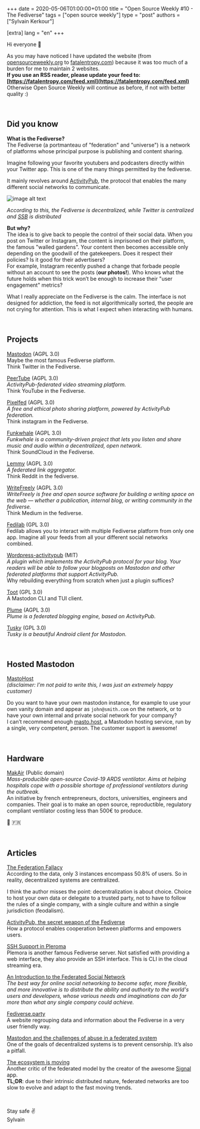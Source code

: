 +++
date = 2020-05-06T01:00:00+01:00
title = "Open Source Weekly #10 - The Fediverse"
tags = ["open source weekly"]
type = "post"
authors = ["Sylvain Kerkour"]

[extra]
lang = "en"
+++

Hi everyone 👋

As you may have noticed I have updated the website (from [opensourceweekly.org](https://opensourceweekly.org/) to [fatalentropy.com](https://fatalentropy.com/)) because it was too much of a burden for me to maintain 2 websites.<br />
**If you use an RSS reader, please update your feed to: [https://fatalentropy.com/feed.xml](https://fatalentropy.com/feed.xml)** <br />
Otherwise Open Source Weekly will continue as before, if not with better quality :)

<br />

## Did you know

**What is the Fediverse?** <br />
The Fediverse (a portmanteau of "federation" and "universe") is a network of platforms whose principal purpose is publishing and content sharing.

Imagine following your favorite youtubers and podcasters directly within your Twitter app. This is one of the many things permitted by the fediverse.

It mainly revolves around [ActivityPub](https://activitypub.rocks), the protocol that enables the many different social networks to communicate.


![image alt text](https://fatalentropy.com/open-source-weekly/10/decentralized.jpg)

*According to this, the Fediverse is decentralized, while Twitter is centralized and [SSB](https://scuttlebutt.nz) is distributed*


**But why?** <br />
The idea is to give back to people the control of their social data. When you post on Twitter or Instagram, the content is imprisoned on their platform, the famous "walled gardens". Your content then becomes accessible only depending on the goodwill of the gatekeepers. Does it respect their policies? Is it good for their advertisers?<br />
For example, Instagram recently pushed a change that forbade people without an account to see the posts (**our photos!**). Who knows what the future holds when this trick won’t be enough to increase their "user engagement" metrics?

What I really appreciate on the Fediverse is the calm. The interface is not designed for addiction,
the feed is not algorithmically sorted, the people are not crying for attention. This is what I expect when
interacting with humans.

<br />

## Projects

[Mastodon](https://github.com/tootsuite/mastodon) (AGPL 3.0)<br />
Maybe the most famous Fediverse platform.<br />
Think Twitter in the Fediverse.
<br />


[PeerTube](https://github.com/Chocobozzz/PeerTube) (AGPL 3.0)<br />
*ActivityPub-federated video streaming platform.* <br />
Think YouTube in the Fediverse.
<br />


[Pixelfed](https://github.com/pixelfed/pixelfed) (AGPL 3.0)<br />
*A free and ethical photo sharing platform, powered by ActivityPub federation.* <br />
Think instagram in the Fediverse.
<br />

[Funkwhale](https://dev.funkwhale.audio/funkwhale/funkwhale) (AGPL 3.0)<br />
*Funkwhale is a community-driven project that lets you listen and share music and audio within a decentralized, open network.* <br />
Think SoundCloud in the Fediverse.
<br />

[Lemmy](https://github.com/LemmyNet/lemmy) (AGPL 3.0)<br />
*A federated link aggregator.* <br />
Think Reddit in the fediverse.
<br />

[WriteFreely](https://github.com/writeas/writefreely) (AGPL 3.0)<br />
*WriteFreely is free and open source software for building a writing space on the web — whether a publication, internal blog, or writing community in the fediverse.* <br />
Think Medium in the fediverse.
<br />

[Fedilab](https://framagit.org/tom79/fedilab) (GPL 3.0)<br />
Fedilab allows you to interact with multiple Fediverse platform from only one app. Imagine all your feeds from all your different social networks combined.
<br />

[Wordpress-activitypub](https://github.com/pfefferle/wordpress-activitypub) (MIT)<br />
*A plugin which implements the ActivityPub protocol for your blog. Your readers will be able to follow your blogposts on Mastodon and other federated platforms that support ActivityPub.* <br />
Why rebuilding everything from scratch when just a plugin suffices?
<br />


[Toot](https://github.com/ihabunek/toot) (GPL 3.0)<br />
A Mastodon CLI and TUI client.
<br />

[Plume](https://github.com/Plume-org/Plume) (AGPL 3.0)<br />
*Plume is a federated blogging engine, based on ActivityPub.*
<br />

[Tusky](https://github.com/tuskyapp/Tusky) (GPL 3.0)<br />
*Tusky is a beautiful Android client for Mastodon.*


<br />

## Hosted Mastodon

[MastoHost](https://masto.host)<br />
*(disclaimer: I’m not paid to write this, I was just an extremely happy customer)*

Do you want to have your own mastodon instance, for example to use your own vanity domain and appear as `john@smith.com` on the network, or to have your own internal and private social network for your company? <br />
I can’t recommend enough [masto.host](https://masto.host), a Mastodon hosting service, run by a single, very competent, person. The customer support is awesome!


<br />

## Hardware

[MakAir](https://github.com/makers-for-life/makair/) (Public domain)<br />
*Mass-producible open-source Covid-19 ARDS ventilator. Aims at helping hospitals cope with a possible shortage of professional ventilators during the outbreak.* <br />
An initiative by french entrepreneurs, doctors, universities, engineers and companies. Their goal is to make an open source, reproductible, regulatory compliant ventilator costing less than 500€ to produce.

🐓 🇫🇷

<br />

## Articles

[The Federation Fallacy](https://rosenzweig.io/blog/the-federation-fallacy.html)<br />
According to the data, only 3 instances encompass 50.8% of users. So in reality, decentralized systems are centralized.

I think the author misses the point: decentralization is about choice. Choice to host your own data or delegate to a trusted party, not to have to follow the rules of a single company, with a single culture and within a single jurisdiction (feodalism).
<br />

[ActivityPub, the secret weapon of the Fediverse](https://homehack.nl/activitypub-the-secret-weapon-of-the-fediverse/)<br />
How a protocol enables cooperation between platforms and empowers users.
<br />


[SSH Support in Pleroma](https://pleroma.social/blog/2019/04/01/bbs-support)<br />
Plemora is another famous Fediverse server. Not satisfied with providing a web interface, they also provide an SSH interface. This is CLI in the cloud streaming era.
<br />

[An Introduction to the Federated Social Network](https://www.eff.org/deeplinks/2011/03/introduction-distributed-social-network)<br />
*The best way for online social networking to become safer, more flexible, and more innovative is to distribute the ability and authority to the world's users and developers, whose various needs and imaginations can do far more than what any single company could achieve.*
<br />


[Fediverse.party](https://fediverse.party)<br />
A website regrouping data and information about the Fediverse in a very user friendly way.
<br />


[Mastodon and the challenges of abuse in a federated system](https://nolanlawson.com/2018/08/31/mastodon-and-the-challenges-of-abuse-in-a-federated-system)<br />
One of the goals of decentralized systems is to prevent censorship. It’s also a pitfall.
<br />


[The ecosystem is moving](https://signal.org/blog/the-ecosystem-is-moving)<br />
Another critic of the federated model by the creator of the awesome [Signal](https://signal.org) app.<br />
**TL;DR**: due to their intrinsic distributed nature, federated networks are too slow to evolve and adapt to the fast moving trends.

<br />

Stay safe ✌️<br />
Sylvain
